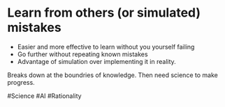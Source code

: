 # Learn from others (or simulated) mistakes 

  - Easier and more effective to learn without you yourself failing 
  - Go further without repeating known mistakes
  - Advantage of simulation over implementing it in reality.

Breaks down at the boundries of knowledge.
Then need science to make progress.

#Science #AI #Rationality

